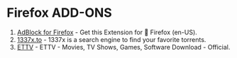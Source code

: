 # Firefox ADD-ONS

1. [AdBlock for Firefox](https://unblocked-pw.github.io) - Get this Extension for 🦊 Firefox (en-US).
2. [1337x.to](https://1337x.to) - 1337x is a search engine to find your favorite torrents.
3. [ETTV](https://www.ettv.be/home/) - ETTV - Movies, TV Shows, Games, Software Download - Official.

